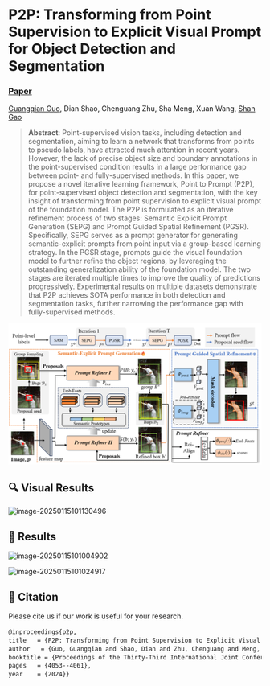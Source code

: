 # P2P: Transforming from Point Supervision to Explicit Visual Prompt for Object Detection and Segmentation

### [Paper](https://www.ijcai.org/proceedings/2024/448)

[Guangqian Guo](https://guangqian-guo.github.io), Dian Shao, Chenguang Zhu, Sha Meng, Xuan Wang, [Shan Gao](https://teacher.nwpu.edu.cn/2018010158.html)



> **Abstract**: Point-supervised vision tasks, including detection and segmentation, aiming to learn a network that transforms from points to pseudo labels, have attracted much attention in recent years. However, the lack of precise object size and boundary annotations in the point-supervised condition results in a large performance gap between point- and fully-supervised methods. In this paper, we propose a novel iterative learning framework, Point to Prompt (P2P), for point-supervised object detection and segmentation, with the key insight of transforming from point supervision to explicit visual prompt of the foundation model. The P2P is formulated as an iterative refinement process of two stages: Semantic Explicit Prompt Generation (SEPG) and Prompt Guided Spatial Refinement (PGSR). Specifically, SEPG serves as a prompt generator for generating semantic-explicit prompts from point input via a group-based learning strategy. In the PGSR stage, prompts guide the visual foundation model to further refine the object regions, by leveraging the outstanding generalization ability of the foundation model. The two stages are iterated multiple times to improve the quality of predictions progressively. Experimental results on multiple datasets demonstrate that P2P achieves SOTA performance in both detection and segmentation tasks, further narrowing the performance gap with fully-supervised methods.

<img src="asserts/framework.png" alt="image-20240427161339686" style="zoom:80%;" />





## 🔍 Visual Results



![image-20250115101130496](asserts\image-20250115101130496.png)



## 🥇 Results

![image-20250115101004902](asserts\image-20250115101004902.png)



![image-20250115101024917](asserts\image-20250115101024917.png)







## 🥰 Citation

Please cite us if our work is useful for your research.

```bash
@inproceedings{p2p,
title   = {P2P: Transforming from Point Supervision to Explicit Visual Prompt for Object Detection and Segmentation},
author   = {Guo, Guangqian and Shao, Dian and Zhu, Chenguang and Meng, Sha and Wang, Xuan and Gao, Shan},
booktitle = {Proceedings of the Thirty-Third International Joint Conference on Artificial Intelligence,
pages   = {4053--4061},
year    = {2024}}
```

